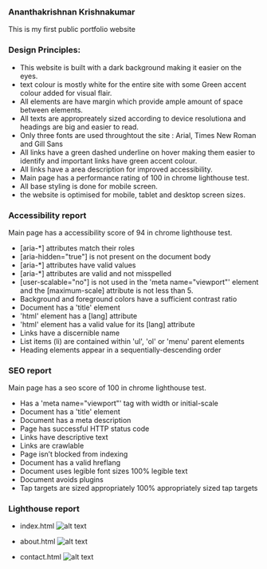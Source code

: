 
### Ananthakrishnan Krishnakumar
 This is my first public portfolio website
 

 ### Design Principles:
- This website is built with a dark background making it easier on the eyes.
- text colour is mostly white for the entire site with some Green accent colour added for visual flair.
- All elements are have margin which provide ample amount of space between elements.
- All texts are appropreately sized according to device resolutiona and headings are big and easier to read.
- Only three fonts are used throughtout the site : Arial, Times New Roman and Gill Sans
- All links have a green dashed underline on hover making them easier to identify and important links have green accent colour.
- All links have a area description for improved accessibility.
- Main page has a performance rating of 100 in chrome lighthouse test.
- All base styling is done for mobile screen.
- the website is optimised for mobile, tablet and desktop screen sizes.


### Accessibility report

Main page has a accessibility score of 94 in chrome lighthouse test.

- [aria-*] attributes match their roles
- [aria-hidden="true"] is not present on the document body
- [aria-*] attributes have valid values
- [aria-*] attributes are valid and not misspelled
- [user-scalable="no"] is not used in the 'meta name="viewport"' element and the [maximum-scale] attribute is not less than 5.
- Background and foreground colors have a sufficient contrast ratio
- Document has a 'title' element
- 'html' element has a [lang] attribute
- 'html' element has a valid value for its [lang] attribute
- Links have a discernible name
- List items (li) are contained within 'ul', 'ol' or 'menu' parent elements
- Heading elements appear in a sequentially-descending order

### SEO report

Main page has a seo score of 100 in chrome lighthouse test.

- Has a 'meta name="viewport"' tag with width or initial-scale
- Document has a 'title' element
- Document has a meta description
- Page has successful HTTP status code
- Links have descriptive text
- Links are crawlable
- Page isn’t blocked from indexing
- Document has a valid hreflang
- Document uses legible font sizes 100% legible text
- Document avoids plugins
- Tap targets are sized appropriately 100% appropriately sized tap targets

### Lighthouse report

- index.html
![alt text](./images/Screenshot%202023-12-03%20at%204.43.42 PM.png?raw=true)


- about.html
![alt text](./images/Screenshot%202023-12-03%20at%204.43.13 PM.png?raw=true)

- contact.html
![alt text](./images/Screenshot%202023-12-03%20at%204.42.47 PM.png?raw=true)


